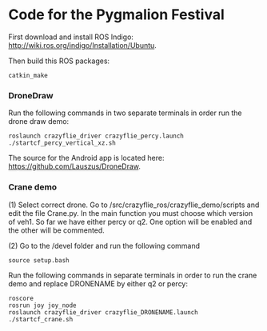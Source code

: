 # Code for the Pygmalion Festival

First download and install ROS Indigo: <http://wiki.ros.org/indigo/Installation/Ubuntu>.

Then build this ROS packages:
```
catkin_make
```

### DroneDraw

Run the following commands in two separate terminals in order run the drone draw demo:
```
roslaunch crazyflie_driver crazyflie_percy.launch
./startcf_percy_vertical_xz.sh
```
The source for the Android app is located here: <https://github.com/Lauszus/DroneDraw>.

### Crane demo
(1) Select correct drone. Go to /src/crazyflie_ros/crazyflie_demo/scripts and edit the file Crane.py. In the main function you must choose which version of veh1. So far we have either percy or q2. One option will be enabled and the other will be commented.

(2) Go to the /devel folder and run the following command
```
source setup.bash
```

Run the following commands in separate terminals in order to run the crane demo and replace DRONENAME by either q2 or percy:
```
roscore
rosrun joy joy_node
roslaunch crazyflie_driver crazyflie_DRONENAME.launch
./startcf_crane.sh
```
